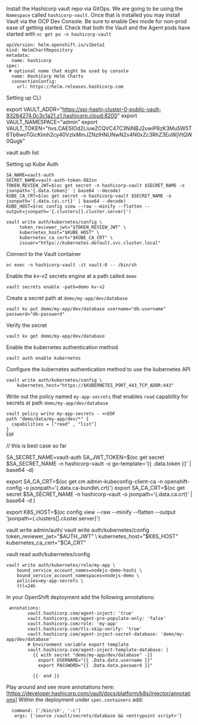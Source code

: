 Install the Hashicorp vault repo via GitOps. We are going to be using the `Namespace` called `hashicorp-vault`. Once that is installed you may install Vault via the OCP Dev Console. Be sure to enable Dev mode for non-prod ease of getting started.  Check that both the Vault and the Agent pods have started with `oc get po -n hashicorp-vault` 


```
apiVersion: helm.openshift.io/v1beta1
kind: HelmChartRepository
metadata:
  name: hashicorp
spec:
 # optional name that might be used by console
  name: HashiCorp Helm Charts
  connectionConfig:
    url: https://helm.releases.hashicorp.com
```

Setting up CLI 

export VAULT_ADDR="https://spi-hashi-cluster-0-public-vault-93264274.0c3c1a21.z1.hashicorp.cloud:8200"
export VAULT_NAMESPACE="admin"
export VAULT_TOKEN="hvs.CAESIOd2LiuwZCQVC47C3NiNBJ2uwiP8zK3Mu5W5T6Tb6woTGicKImh2cy40VzlxMmJZNzlHNUNwN2x4N0xZc3RhZ3EuWjVtQW0Qugk"

vault auth list 












Setting up Kube Auth 
```
SA_NAME=vault-auth 
SECRET_NAME=vault-auth-token-982vn 
TOKEN_REVIEW_JWT=$(oc get secret -n hashicorp-vault $SECRET_NAME -o jsonpath='{.data.token}' | base64 --decode)
KUBE_CA_CRT=$(oc get secret -n hashicorp-vault $SECRET_NAME -o jsonpath='{.data.ca\.crt}' | base64 --decode)
KUBE_HOST=$(oc config view --raw --minify --flatten --output=jsonpath='{.clusters[].cluster.server}')

vault write auth/kubernetes/config \
     token_reviewer_jwt="$TOKEN_REVIEW_JWT" \
     kubernetes_host="$KUBE_HOST" \
     kubernetes_ca_cert="$KUBE_CA_CRT" \
     issuer="https://kubernetes.default.svc.cluster.local"
```

Connect to the Vault container

```
oc exec -n hashicorp-vault -it vault-0 -- /bin/sh
```
Enable the kv-v2 secrets engine at a path called `demo` 
```
vault secrets enable -path=demo kv-v2
```
Create a secret path at `demo/my-app/dev/database` 

```
vault kv put demo/my-app/dev/database username="db-username" password="db-password"
```
Verify the secret
```
vault kv get demo/my-app/dev/database
```
Enable the kubernetes authentication method
```
vault auth enable kubernetes
```
Configure the kubernetes authentication method to use the kubernetes API 
```
vault write auth/kubernetes/config \
    kubernetes_host="https://$KUBERNETES_PORT_443_TCP_ADDR:443"

```
Write out the policy named `my-app-secrets` that enables `read` capability for secrets at path `demo/my-app/dev/database`
```
vault policy write my-app-secrets - <<EOF
path "demo/data/my-app/dev/*" {
  capabilities = ["read" , "list"]
}
EOF
```
// this is best case so far 


SA_SECRET_NAME=vault-auth
SA_JWT_TOKEN=$(oc get secret $SA_SECRET_NAME -n hashicorp-vault -o go-template='{{ .data.token }}' | base64 -d) 

export SA_CA_CRT=$(oc get cm admin-kubeconfig-client-ca -n openshift-config -o jsonpath='{.data.ca-bundle\.crt}')
export SA_CA_CRT=$(oc get  secret $SA_SECRET_NAME -n hashicorp-vault -o jsonpath='{.data.ca\.crt}' | base64 -d )


export K8S_HOST=$(oc config view --raw --minify --flatten --output 'jsonpath={.clusters[].cluster.server}')

vault write admin/auth/
vault write auth/kubernetes/config \
     token_reviewer_jwt="$AUTH_JWT" \
     kubernetes_host="$K8S_HOST" \
     kubernetes_ca_cert="$CA_CRT" 
     
vault read auth/kubernetes/config


```
vault write auth/kubernetes/role/my-app \
    bound_service_account_names=nodejs-demo-hashi \
    bound_service_account_namespaces=nodejs-demo \
    policies=my-app-secrets \
    ttl=24h
```

In your OpenShift deployment add the following annotations: 
```
 annotations:
        vault.hashicorp.com/agent-inject: 'true'
        vault.hashicorp.com/agent-pre-populate-only: 'false'
        vault.hashicorp.com/role: 'my-app'
        vault.hashicorp.com/tls-skip-verify: 'true'
        vault.hashicorp.com/agent-inject-secret-database: 'demo/my-app/dev/database'
        # Environment variable export template
        vault.hashicorp.com/agent-inject-template-database: |
          {{ with secret "demo/my-app/dev/database" -}}
            export USERNAME="{{ .Data.data.username }}"
            export PASSWORD="{{ .Data.data.password }}"

          {{- end }}

```
Play around and see more annotations here: [https://developer.hashicorp.com/vault/docs/platform/k8s/injector/annotations]
Within the deployment under `spec.containers` add: 
```
  command: ['/bin/sh', '-c']
   args: ['source /vault/secrets/database && <entrypoint script>']
```
